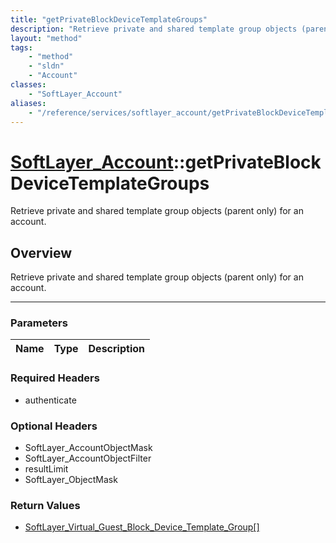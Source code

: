 ```yaml
---
title: "getPrivateBlockDeviceTemplateGroups"
description: "Retrieve private and shared template group objects (parent only) for an account."
layout: "method"
tags:
    - "method"
    - "sldn"
    - "Account"
classes:
    - "SoftLayer_Account"
aliases:
    - "/reference/services/softlayer_account/getPrivateBlockDeviceTemplateGroups"
---
```

# [SoftLayer_Account](/reference/services/SoftLayer_Account)::getPrivateBlockDeviceTemplateGroups


Retrieve private and shared template group objects (parent only) for an account.


## Overview 
Retrieve private and shared template group objects (parent only) for an account.

-----

### Parameters 
|Name | Type | Description |
| --- | --- | --- |


### Required Headers
* authenticate


### Optional Headers
* SoftLayer_AccountObjectMask
* SoftLayer_AccountObjectFilter
* resultLimit
* SoftLayer_ObjectMask

### Return Values
* <a href='/reference/datatypes/SoftLayer_Virtual_Guest_Block_Device_Template_Group'>SoftLayer_Virtual_Guest_Block_Device_Template_Group[] </a>




